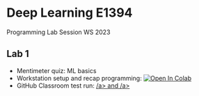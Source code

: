 
# Deep Learning E1394
Programming Lab Session WS 2023

## Lab 1

* Mentimeter quiz: ML basics
* Workstation setup and recap programming: <a href="https://colab.research.google.com/drive/1N6OsqmIjAJ88FtXS0opJv5FBsNQGByYH#scrollTo=sfpM5YeRyAop">
  <img src="https://colab.research.google.com/assets/colab-badge.svg" alt="Open In Colab"/></a>
* GitHub Classroom test run: <a href="[https://classroom.github.com/classrooms/143000183-hertie-school-deep-learning-fall-2023/assignments/test-assignment](https://github.com/Hertie-School-Deep-Learning-Fall-2023/Test-Lab-1)" Template repository>/a> and <a href="https://classroom.github.com/classrooms/143000183-hertie-school-deep-learning-fall-2023/assignments/test-assignment" Test assignment>/a>
